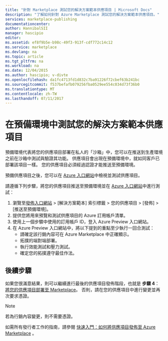 ```yaml
---
title: "針對 Marketplace 測試您的解決方案範本供應項目 | Microsoft Docs"
description: "了解如何針對 Azure Marketplace 測試您的解決方案範本供應項目。"
services: marketplace-publishing
documentationcenter: 
author: HannibalSII
manager: hascipio
editor: 
ms.assetid: ef8f9b5e-b98c-49f3-913f-cdf772c14c12
ms.service: marketplace
ms.devlang: na
ms.topic: article
ms.tgt_pltfrm: na
ms.workload: na
ms.date: 12/04/2015
ms.author: hascipio; v-divte
ms.openlocfilehash: da1fc4713fd1d832c7ba91226f72cbef63b241bc
ms.sourcegitcommit: f537befafb079256fba0529ee554c034d73f36b0
ms.translationtype: MT
ms.contentlocale: zh-TW
ms.lasthandoff: 07/11/2017
---
```

# <a name="test-your-solution-template-offer-in-staging"></a>在預備環境中測試您的解決方案範本供應項目
預備環境代表將您的供應項目部署在私人的「沙箱」中，您可以在推送到生產環境之前在沙箱中測試與驗證其功能。 供應項目會出現在預備環境中，就如同客戶已部署該項目一樣。 您的供應項目必須經過認證才能推送至預備環境。

預備供應項目之後，您可以在 [Azure 入口網站](https://portal.azure.com/)中檢視並測試供應項目。

請遵循下列步驟，將您的供應項目推送至預備環境並在 [Azure 入口網站](https://portal.azure.com/)中進行測試：

1. 瀏覽至[發佈入口網站](https://publish.windowsazure.com) > [解決方案範本] 索引標籤 > 您的供應項目 > [發佈] > [推送至預備環境]。
2. 提供您將用來預覽和測試供應項目的 Azure 訂用帳戶清單。
3. 使用上一個步驟中使用的訂用帳戶 ID，登入 Azure Preview 入口網站。
4. 在 Azure Preview 入口網站中，將以下提到的重點至少執行一回合測試：
   * 請確定該行銷內容可在 Azure Marketplace 中正確顯示。
   * 拓撲的端對端部署。
   * 執行效能測試和壓力測試。
   * 確定您的拓撲遵守最佳作法。

## <a name="next-steps"></a>後續步驟
如果您很滿意結果，則可以繼續進行最後的供應項目發佈階段，也就是 **步驟 4**：[將您的供應項目部署至 Marketplace](marketplace-publishing-push-to-production.md)。 否則，請在您的供應項目中進行變更並再次要求憑證。

> [!NOTE]
> 若為行銷內容變更，則不需要憑證。
> 
> 

如需所有發行者工作的指南，請參閱 [快速入門：如何將供應項目發佈至 Azure Marketplace](marketplace-publishing-getting-started.md) 。

